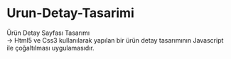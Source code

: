 # Urun-Detay-Tasarimi
Ürün Detay Sayfası Tasarımı</br>
-> Html5 ve Css3 kullanılarak yapılan bir ürün detay tasarımının Javascript ile çoğaltılması uygulamasıdır.
